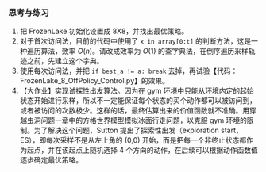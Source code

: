 
### 思考与练习

1. 把 FrozenLake 初始化设置成 8X8，并找出最优策略。
2. 对于首次访问法，目前的代码中使用了 ```x in array[0:t]``` 的判断方法，这是一种遍历算法，效率 $O(n)$。请改成效率为 $O(1)$ 的查字典法，在倒序遍历采样轨迹之前，先建立这个字典。
3. 使用每次访问法，并把 ```if best_a != a: break``` 去掉，再试验【代码：FrozenLake_8_OffPolicy_Control.py】的效果。
4. 【大作业】实现试探性出发算法。因为在 gym 环境中只能从环境内定的起始状态开始进行采样，所以不一定能保证每个状态的买个动作都可以被访问到，或者被访问的次数极少。这样的话，最终估算出来的价值函数就不准确。用穿越虫洞问题一章中的方格世界模型模拟冰面行走问题，以克服 gym 环境的限制。为了解决这个问题，Sutton 提出了探索性出发（exploration start，ES），即每次采样不是从左上角的 (0,0) 开始，而是把每一个非终止状态都作为起点，并在该起点上随机选择 4 个方向的动作，在后续可以根据动作函数值逐步确定最优策略。

